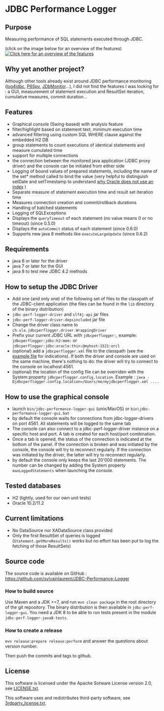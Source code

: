 # JDBC Performance Logger

## Purpose
Measuring performance of SQL statements executed through JDBC.

(click on the image below for an overview of the features)
[![Click here for an overview of the features](http://s159433608.onlinehome.fr/overview.png)](https://www.thinglink.com/scene/512018881544454146)


## Why yet another project?
Although other tools already exist around JDBC performance monitoring ([log4jdbc](http://code.google.com/p/log4jdbc/), [P6Spy](http://sourceforge.net/projects/p6spy/), [JDbMonitor](http://www.jdbmonitor.com/)...), I did not find the features I was looking for : a GUI, measurement of statement execution and ResultSet iteration, cumulative measures, commit duration...

## Features
- Graphical console (Swing-based) with analysis feature
 - filter/highlight based on statement text, minimum execution time
 - advanced filtering using custom SQL WHERE clause against the embedded H2 DB
 - group statements to count executions of identical statements and measure cumulated time
 - support for multiple connections
 - the connection between the monitored java application (JDBC proxy driver) and the console can be initiated from either side
- Logging of bound values of prepared statements, including the name of the set* method called to bind the value (very helpful to distinguish setDate and setTimestamp to understand [why Oracle does not use an index](http://docs.oracle.com/cd/E16655_01/java.121/e17657/apxref.htm#JJDBC28919) )
- Separate measure of statement execution time and result set iteration time
- Measures connection creation and commit/rollback durations
- Handling of batched statements
- Logging of SQLExceptions
- Displays the `queryTimeout` of each statement (no value means 0 or no timeout) (since 0.5.0)
- Displays the `autoCommit` status of each statement (since 0.6.0)
- Supports new java 8 methods like `executeLargeUpdate` (since 0.6.2)

## Requirements
- java 6 or later for the driver
- java 7 or later for the GUI 
- java 8 to test new JDBC 4.2 methods

## How to setup the JDBC Driver
- Add one (and only one) of the following set of files to the classpath of the JDBC-client application (the files can be found in the `lib` directory of the binary distribution)
 - `jdbc-perf-logger-driver` and `slf4j-api` jar files
 - `jdbc-perf-logger-driver-depsincluded` jar file
- Change the driver class name to `ch.sla.jdbcperflogger.driver.WrappingDriver`
- Prefix your current JDBC URL with `jdbcperflogger:`, example: `jdbcperflogger:jdbc:h2:mem:` or `jdbcperflogger:jdbc:oracle:thin:@myhost:1521:orcl`
- (optional) add a `jdbcperflogger.xml` file to the classpath (see the [example file](/jdbc-perf-logger-gui/src/main/config/example-jdbcperflogger.xml/) for indications). If both the driver and console are used on the same machine, there's nothing to do: the driver will try to connect to the console on localhost:4561. 
- (optional) the location of the config file can be overriden with the System property `jdbcperflogger.config.location`. Example : `java -Djdbcperflogger.config.location=/Users/me/myjdbcperflogger.xml ....`

## How to use the graphical console
- launch `bin/jdbc-performance-logger-gui` (unix/MacOS) or `bin\jdbc-performance-logger-gui.bat`
- by default the console waits for connections from jdbc-logger-drivers on port 4561. All statements will be logged to the same tab
- The console can also connect to a jdbc-perf-logger-driver instance on a specific host and port. A tab is created for each host/port combination.
- Once a tab is opened, the status of the connection is indicated at the bottom of the panel. If the connection is broken and was initiated by the console, the console will try to reconnect regularly. If the connection was initiated by the driver, the latter will try to reconnect regularly.
- by default the console only keeps the last 20'000 statements. The number can be changed by adding the System property `maxLoggedStatements` when launching the console.

## Tested databases
- H2 (lightly, used for our own unit tests)
- Oracle 10.2/11.2

## Current limitations
- No DataSource nor XADataSource class provided
- Only the first ResultSet of queries is logged (`Statement.getMoreResults()` works but no effort has been put to log the fetching of those ResultSets)

## Source code
The source code is available on GitHub : https://github.com/sylvainlaurent/JDBC-Performance-Logger

### How to build source
Use Maven and a JDK >=7, and run `mvn clean package` in the root directory of the git repository. The binary distribution is then available in `jdbc-perf-logger-gui`. You need a JDK 8 to be able to run tests present in the module `jdbc-perf-logger-java8-tests`.

### How to create a release
`mvn release:prepare release:perform` and answer the questions about version number.

Then push the commits and tags to github.

## License
This software is licensed under the Apache Sotware License version 2.0, see [LICENSE.txt](LICENSE.txt).

This software uses and redistributes third-party software, see [3rdparty_license.txt](3rdparty_license.txt).
